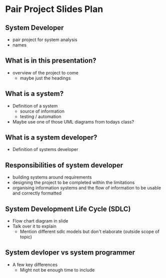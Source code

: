 # Pair Project Slides Plan
## System Developer
* pair project for system analysis
* names
## What is in this presentation?
* overview of the project to come
  * maybe just the headings 
## What is a system?
* Definition of a system
  * source of information
  * testing / automation
* Maybe use one of those UML diagrams from todays class?
## What is a system developer?
* Definition of systems developer
## Responsibilities of system developer
  * building systems around requirements
  * designing the project to be completed within the limitations
  * organising information systems and the flow of information to be usable and correctly formatted
## System Development Life Cycle (SDLC)
* Flow chart diagram in slide
* Talk over it to explain
  * Mention different sdlc models but don't elaborate (outside scope of topic)
## System devloper vs system programmer
* A few key differences
  * Might not be enough time to include
